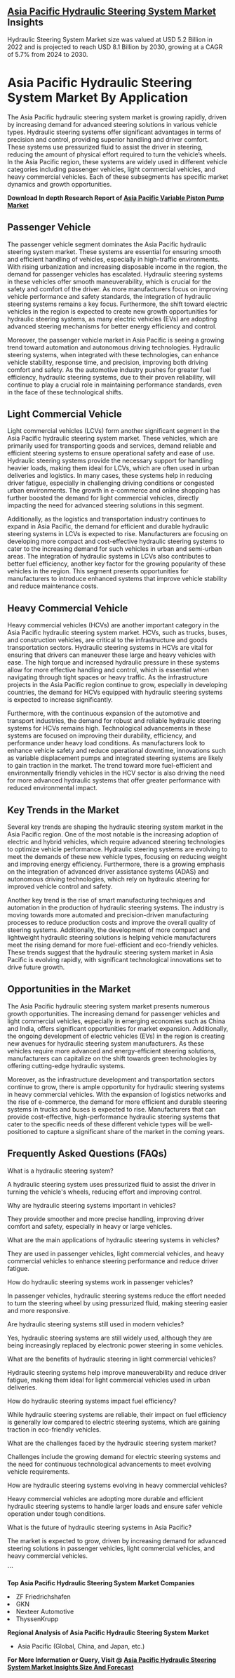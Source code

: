 <h2><a href="https://www.verifiedmarketreports.com/download-sample/?rid=486732&amp;utm_source=Github-Feb&amp;utm_medium=219" target="_blank">Asia Pacific Hydraulic Steering System Market</a> Insights</h2><p>Hydraulic Steering System Market size was valued at USD 5.2 Billion in 2022 and is projected to reach USD 8.1 Billion by 2030, growing at a CAGR of 5.7% from 2024 to 2030.</p><p><h1>Asia Pacific Hydraulic Steering System Market By Application</h1> <p>The Asia Pacific hydraulic steering system market is growing rapidly, driven by increasing demand for advanced steering solutions in various vehicle types. Hydraulic steering systems offer significant advantages in terms of precision and control, providing superior handling and driver comfort. These systems use pressurized fluid to assist the driver in steering, reducing the amount of physical effort required to turn the vehicle’s wheels. In the Asia Pacific region, these systems are widely used in different vehicle categories including passenger vehicles, light commercial vehicles, and heavy commercial vehicles. Each of these subsegments has specific market dynamics and growth opportunities.</p> <p><p><strong>Download In depth Research Report of <a href="https://www.verifiedmarketreports.com/download-sample/?rid=236118&amp;utm_source=Pulse-Dec&amp;utm_medium=219" target="_blank">Asia Pacific Variable Piston Pump Market</a></strong></p></p> <h2>Passenger Vehicle</h2> <p>The passenger vehicle segment dominates the Asia Pacific hydraulic steering system market. These systems are essential for ensuring smooth and efficient handling of vehicles, especially in high-traffic environments. With rising urbanization and increasing disposable income in the region, the demand for passenger vehicles has escalated. Hydraulic steering systems in these vehicles offer smooth maneuverability, which is crucial for the safety and comfort of the driver. As more manufacturers focus on improving vehicle performance and safety standards, the integration of hydraulic steering systems remains a key focus. Furthermore, the shift toward electric vehicles in the region is expected to create new growth opportunities for hydraulic steering systems, as many electric vehicles (EVs) are adopting advanced steering mechanisms for better energy efficiency and control.</p> <p>Moreover, the passenger vehicle market in Asia Pacific is seeing a growing trend toward automation and autonomous driving technologies. Hydraulic steering systems, when integrated with these technologies, can enhance vehicle stability, response time, and precision, improving both driving comfort and safety. As the automotive industry pushes for greater fuel efficiency, hydraulic steering systems, due to their proven reliability, will continue to play a crucial role in maintaining performance standards, even in the face of these technological shifts.</p> <h2>Light Commercial Vehicle</h2> <p>Light commercial vehicles (LCVs) form another significant segment in the Asia Pacific hydraulic steering system market. These vehicles, which are primarily used for transporting goods and services, demand reliable and efficient steering systems to ensure operational safety and ease of use. Hydraulic steering systems provide the necessary support for handling heavier loads, making them ideal for LCVs, which are often used in urban deliveries and logistics. In many cases, these systems help in reducing driver fatigue, especially in challenging driving conditions or congested urban environments. The growth in e-commerce and online shopping has further boosted the demand for light commercial vehicles, directly impacting the need for advanced steering solutions in this segment.</p> <p>Additionally, as the logistics and transportation industry continues to expand in Asia Pacific, the demand for efficient and durable hydraulic steering systems in LCVs is expected to rise. Manufacturers are focusing on developing more compact and cost-effective hydraulic steering systems to cater to the increasing demand for such vehicles in urban and semi-urban areas. The integration of hydraulic systems in LCVs also contributes to better fuel efficiency, another key factor for the growing popularity of these vehicles in the region. This segment presents opportunities for manufacturers to introduce enhanced systems that improve vehicle stability and reduce maintenance costs.</p> <h2>Heavy Commercial Vehicle</h2> <p>Heavy commercial vehicles (HCVs) are another important category in the Asia Pacific hydraulic steering system market. HCVs, such as trucks, buses, and construction vehicles, are critical to the infrastructure and goods transportation sectors. Hydraulic steering systems in HCVs are vital for ensuring that drivers can maneuver these large and heavy vehicles with ease. The high torque and increased hydraulic pressure in these systems allow for more effective handling and control, which is essential when navigating through tight spaces or heavy traffic. As the infrastructure projects in the Asia Pacific region continue to grow, especially in developing countries, the demand for HCVs equipped with hydraulic steering systems is expected to increase significantly.</p> <p>Furthermore, with the continuous expansion of the automotive and transport industries, the demand for robust and reliable hydraulic steering systems for HCVs remains high. Technological advancements in these systems are focused on improving their durability, efficiency, and performance under heavy load conditions. As manufacturers look to enhance vehicle safety and reduce operational downtime, innovations such as variable displacement pumps and integrated steering systems are likely to gain traction in the market. The trend toward more fuel-efficient and environmentally friendly vehicles in the HCV sector is also driving the need for more advanced hydraulic systems that offer greater performance with reduced environmental impact.</p> <h2>Key Trends in the Market</h2> <p>Several key trends are shaping the hydraulic steering system market in the Asia Pacific region. One of the most notable is the increasing adoption of electric and hybrid vehicles, which require advanced steering technologies to optimize vehicle performance. Hydraulic steering systems are evolving to meet the demands of these new vehicle types, focusing on reducing weight and improving energy efficiency. Furthermore, there is a growing emphasis on the integration of advanced driver assistance systems (ADAS) and autonomous driving technologies, which rely on hydraulic steering for improved vehicle control and safety.</p> <p>Another key trend is the rise of smart manufacturing techniques and automation in the production of hydraulic steering systems. The industry is moving towards more automated and precision-driven manufacturing processes to reduce production costs and improve the overall quality of steering systems. Additionally, the development of more compact and lightweight hydraulic steering solutions is helping vehicle manufacturers meet the rising demand for more fuel-efficient and eco-friendly vehicles. These trends suggest that the hydraulic steering system market in Asia Pacific is evolving rapidly, with significant technological innovations set to drive future growth.</p> <h2>Opportunities in the Market</h2> <p>The Asia Pacific hydraulic steering system market presents numerous growth opportunities. The increasing demand for passenger vehicles and light commercial vehicles, especially in emerging economies such as China and India, offers significant opportunities for market expansion. Additionally, the ongoing development of electric vehicles (EVs) in the region is creating new avenues for hydraulic steering system manufacturers. As these vehicles require more advanced and energy-efficient steering solutions, manufacturers can capitalize on the shift towards green technologies by offering cutting-edge hydraulic systems.</p> <p>Moreover, as the infrastructure development and transportation sectors continue to grow, there is ample opportunity for hydraulic steering systems in heavy commercial vehicles. With the expansion of logistics networks and the rise of e-commerce, the demand for more efficient and durable steering systems in trucks and buses is expected to rise. Manufacturers that can provide cost-effective, high-performance hydraulic steering systems that cater to the specific needs of these different vehicle types will be well-positioned to capture a significant share of the market in the coming years.</p> <h2>Frequently Asked Questions (FAQs)</h2> <p>What is a hydraulic steering system?</p> <p>A hydraulic steering system uses pressurized fluid to assist the driver in turning the vehicle's wheels, reducing effort and improving control.</p> <p>Why are hydraulic steering systems important in vehicles?</p> <p>They provide smoother and more precise handling, improving driver comfort and safety, especially in heavy or large vehicles.</p> <p>What are the main applications of hydraulic steering systems in vehicles?</p> <p>They are used in passenger vehicles, light commercial vehicles, and heavy commercial vehicles to enhance steering performance and reduce driver fatigue.</p> <p>How do hydraulic steering systems work in passenger vehicles?</p> <p>In passenger vehicles, hydraulic steering systems reduce the effort needed to turn the steering wheel by using pressurized fluid, making steering easier and more responsive.</p> <p>Are hydraulic steering systems still used in modern vehicles?</p> <p>Yes, hydraulic steering systems are still widely used, although they are being increasingly replaced by electronic power steering in some vehicles.</p> <p>What are the benefits of hydraulic steering in light commercial vehicles?</p> <p>Hydraulic steering systems help improve maneuverability and reduce driver fatigue, making them ideal for light commercial vehicles used in urban deliveries.</p> <p>How do hydraulic steering systems impact fuel efficiency?</p> <p>While hydraulic steering systems are reliable, their impact on fuel efficiency is generally low compared to electric steering systems, which are gaining traction in eco-friendly vehicles.</p> <p>What are the challenges faced by the hydraulic steering system market?</p> <p>Challenges include the growing demand for electric steering systems and the need for continuous technological advancements to meet evolving vehicle requirements.</p> <p>How are hydraulic steering systems evolving in heavy commercial vehicles?</p> <p>Heavy commercial vehicles are adopting more durable and efficient hydraulic steering systems to handle larger loads and ensure safer vehicle operation under tough conditions.</p> <p>What is the future of hydraulic steering systems in Asia Pacific?</p> <p>The market is expected to grow, driven by increasing demand for advanced steering solutions in passenger vehicles, light commercial vehicles, and heavy commercial vehicles.</p> ```</p><p><strong>Top Asia Pacific Hydraulic Steering System Market Companies</strong></p><div data-test-id=""><p><li>ZF Friedrichshafen</li><li> GKN</li><li> Nexteer Automotive</li><li> ThyssenKrupp</li></p><div><strong>Regional Analysis of&nbsp;Asia Pacific Hydraulic Steering System Market</strong></div><ul><li dir="ltr"><p dir="ltr">Asia Pacific (Global, China, and Japan, etc.)</p></li></ul><p><strong>For More Information or Query, Visit @&nbsp;</strong><strong><a href="https://www.verifiedmarketreports.com/product/hydraulic-steering-system-market-size-and-forecast/?utm_source=Github-Feb&amp;utm_medium=219" target="_blank">Asia Pacific Hydraulic Steering System Market Insights Size And Forecast</a></strong></p></div><h2>&nbsp;</h2><div data-test-id="">&nbsp;</div>
